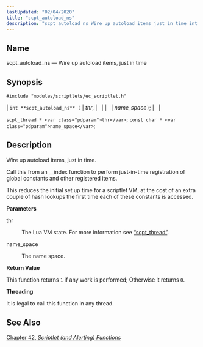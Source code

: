 ```yaml
---
lastUpdated: "02/04/2020"
title: "scpt_autoload_ns"
description: "scpt autoload ns Wire up autoload items just in time int scpt autoload ns thr name space scpt thread thr const char name space Wire up autoload items just in time Call this from an index function to perform just in time registration of global constants and other registered items..."
---
```


<a name="apis.scpt_autoload_ns"></a> 
## Name

scpt_autoload_ns — Wire up autoload items, just in time

## Synopsis

`#include "modules/scriptlets/ec_scriptlet.h"`

| `int **scpt_autoload_ns** (` | <var class="pdparam">thr</var>, |   |
|   | <var class="pdparam">name_space</var>`)`; |   |

`scpt_thread * <var class="pdparam">thr</var>`;
`const char * <var class="pdparam">name_space</var>`;<a name="idp58984224"></a> 
## Description

Wire up autoload items, just in time.

Call this from an __index function to perform just-in-time registration of global constants and other registered items.

This reduces the initial set up time for a scriptlet VM, at the cost of an extra couple of hash lookups the first time each of these constants is accessed.

**<a name="idp58986624"></a> Parameters**

<dl class="variablelist">

<dt>thr</dt>

<dd>

The Lua VM state. For more information see [“scpt_thread”](/momentum/3/3-api/structs-scpt-thread).

</dd>

<dt>name_space</dt>

<dd>

The name space.

</dd>

</dl>

**<a name="idp58991744"></a> Return Value**

This function returns `1` if any work is performed; Otherwise it returns `0`.

**<a name="idp58993584"></a> Threading**

It is legal to call this function in any thread.

<a name="idp58995136"></a> 
## See Also

[Chapter 42, *Scriptlet (and Alerting) Functions*](script "Chapter 42. Scriptlet (and Alerting) Functions")